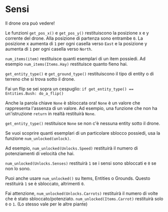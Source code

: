 # Sensi
Il drone ora può vedere! 

Le funzioni `get_pos_x()` e `get_pos_y()` restituiscono la posizione x e y corrente del drone. Alla posizione di partenza sono entrambe `0`. La posizione x aumenta di `1` per ogni casella verso `East` e la posizione y aumenta di `1` per ogni casella verso `North`.

`num_items(item)` restituisce quanti esemplari di un item possiedi.
Ad esempio `num_items(Items.Hay)` restituisce quanto fieno hai.

`get_entity_type()` e `get_ground_type()` restituiscono il tipo di entity o di terreno che si trova sotto il drone.

Fai un flip se sei sopra un cespuglio:
`if get_entity_type() == Entities.Bush:
	do_a_flip()`

Anche la parola chiave `None` è sbloccata ora! `None` è un valore che rappresenta l'assenza di un valore.
Ad esempio, una funzione che non ha un'istruzione `return` in realtà restituirà `None`.

`get_entity_type()` restituisce `None` se non c'è nessuna entity sotto il drone.


Se vuoi scoprire quanti esemplari di un particolare sblocco possiedi, usa la funzione `num_unlocked(unlock)`.

Ad esempio, `num_unlocked(Unlocks.Speed)` restituirà il numero di potenziamenti di velocità che hai.

`num_unlocked(Unlocks.Senses)` restituirà `1` se i sensi sono sbloccati e `0` se non lo sono.

Puoi anche usare `num_unlocked()` su Items, Entities o Grounds. Questo restituirà `1` se è sbloccato, altrimenti `0`.

Fai attenzione, `num_unlocked(Unlocks.Carrots)` restituirà il numero di volte che è stato sbloccato/potenziato.
`num_unlocked(Items.Carrot)` restituirà solo `0` o `1`. (Lo stesso vale per le altre piante)